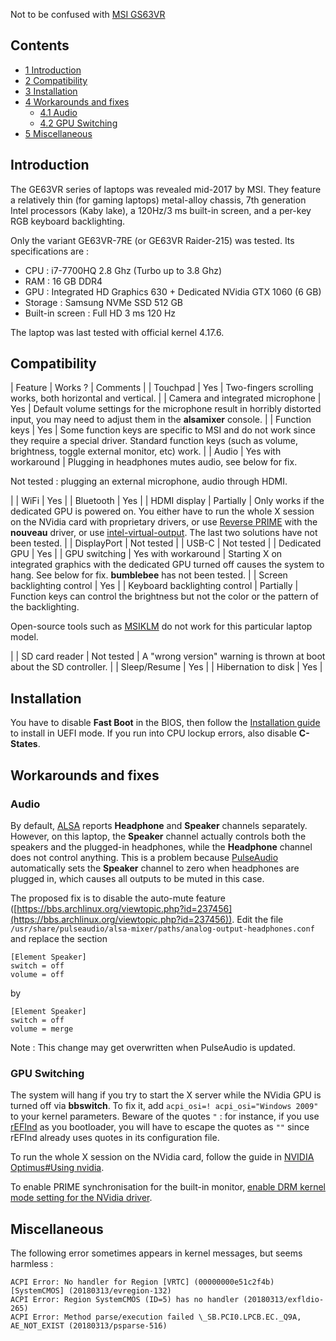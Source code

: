 Not to be confused with [MSI GS63VR](/index.php/MSI_GS63VR "MSI GS63VR")

## Contents

*   [1 Introduction](#Introduction)
*   [2 Compatibility](#Compatibility)
*   [3 Installation](#Installation)
*   [4 Workarounds and fixes](#Workarounds_and_fixes)
    *   [4.1 Audio](#Audio)
    *   [4.2 GPU Switching](#GPU_Switching)
*   [5 Miscellaneous](#Miscellaneous)

## Introduction

The GE63VR series of laptops was revealed mid-2017 by MSI. They feature a relatively thin (for gaming laptops) metal-alloy chassis, 7th generation Intel processors (Kaby lake), a 120Hz/3 ms built-in screen, and a per-key RGB keyboard backlighting.

Only the variant GE63VR-7RE (or GE63VR Raider-215) was tested. Its specifications are :

*   CPU : i7-7700HQ 2.8 Ghz (Turbo up to 3.8 Ghz)
*   RAM : 16 GB DDR4
*   GPU : Integrated HD Graphics 630 + Dedicated NVidia GTX 1060 (6 GB)
*   Storage : Samsung NVMe SSD 512 GB
*   Built-in screen : Full HD 3 ms 120 Hz

The laptop was last tested with official kernel 4.17.6.

## Compatibility

| Feature | Works ? | Comments |
| Touchpad | Yes | Two-fingers scrolling works, both horizontal and vertical. |
| Camera and integrated microphone | Yes | Default volume settings for the microphone result in horribly distorted input, you may need to adjust them in the **alsamixer** console. |
| Function keys | Yes | Some function keys are specific to MSI and do not work since they require a special driver. Standard function keys (such as volume, brightness, toggle external monitor, etc) work. |
| Audio | Yes with workaround | Plugging in headphones mutes audio, see below for fix.

Not tested : plugging an external microphone, audio through HDMI.

 |
| WiFi | Yes |
| Bluetooth | Yes |
| HDMI display | Partially | Only works if the dedicated GPU is powered on. You either have to run the whole X session on the NVidia card with proprietary drivers, or use [Reverse PRIME](/index.php/PRIME#Reverse_PRIME "PRIME") with the **nouveau** driver, or use [intel-virtual-output](/index.php/Bumblebee#Output_wired_to_the_NVIDIA_chip "Bumblebee"). The last two solutions have not been tested. |
| DisplayPort | Not tested |
| USB-C | Not tested |
| Dedicated GPU | Yes |
| GPU switching | Yes with workaround | Starting X on integrated graphics with the dedicated GPU turned off causes the system to hang. See below for fix. **bumblebee** has not been tested. |
| Screen backlighting control | Yes |
| Keyboard backlighting control | Partially | Function keys can control the brightness but not the color or the pattern of the backlighting.

Open-source tools such as [MSIKLM](https://github.com/Gibtnix/MSIKLM) do not work for this particular laptop model.

 |
| SD card reader | Not tested | A "wrong version" warning is thrown at boot about the SD controller. |
| Sleep/Resume | Yes |
| Hibernation to disk | Yes |

## Installation

You have to disable **Fast Boot** in the BIOS, then follow the [Installation guide](https://en.wikipedia.org/wiki/Arch_Linux "wikipedia:Arch Linux") to install in UEFI mode. If you run into CPU lockup errors, also disable **C-States**.

## Workarounds and fixes

### Audio

By default, [ALSA](https://en.wikipedia.org/wiki/Arch_Linux "wikipedia:Arch Linux") reports **Headphone** and **Speaker** channels separately. However, on this laptop, the **Speaker** channel actually controls both the speakers and the plugged-in headphones, while the **Headphone** channel does not control anything. This is a problem because [PulseAudio](https://en.wikipedia.org/wiki/Arch_Linux "wikipedia:Arch Linux") automatically sets the **Speaker** channel to zero when headphones are plugged in, which causes all outputs to be muted in this case.

The proposed fix is to disable the auto-mute feature ([https://bbs.archlinux.org/viewtopic.php?id=237456](https://bbs.archlinux.org/viewtopic.php?id=237456)). Edit the file `/usr/share/pulseaudio/alsa-mixer/paths/analog-output-headphones.conf` and replace the section

```
[Element Speaker]
switch = off
volume = off

```

by

```
[Element Speaker]
switch = off
volume = merge

```

Note : This change may get overwritten when PulseAudio is updated.

### GPU Switching

The system will hang if you try to start the X server while the NVidia GPU is turned off via **bbswitch**. To fix it, add `acpi_osi=! acpi_osi="Windows 2009"` to your kernel parameters. Beware of the quotes `"` : for instance, if you use [rEFInd](https://en.wikipedia.org/wiki/Arch_Linux "wikipedia:Arch Linux") as you bootloader, you will have to escape the quotes as `""` since rEFInd already uses quotes in its configuration file.

To run the whole X session on the NVidia card, follow the guide in [NVIDIA Optimus#Using nvidia](/index.php/NVIDIA_Optimus#Using_nvidia "NVIDIA Optimus").

To enable PRIME synchronisation for the built-in monitor, [enable DRM kernel mode setting for the NVidia driver](/index.php/NVIDIA#DRM_kernel_mode_setting "NVIDIA").

## Miscellaneous

The following error sometimes appears in kernel messages, but seems harmless :

```
ACPI Error: No handler for Region [VRTC] (00000000e51c2f4b) [SystemCMOS] (20180313/evregion-132)
ACPI Error: Region SystemCMOS (ID=5) has no handler (20180313/exfldio-265)
ACPI Error: Method parse/execution failed \_SB.PCI0.LPCB.EC._Q9A, AE_NOT_EXIST (20180313/psparse-516)

```